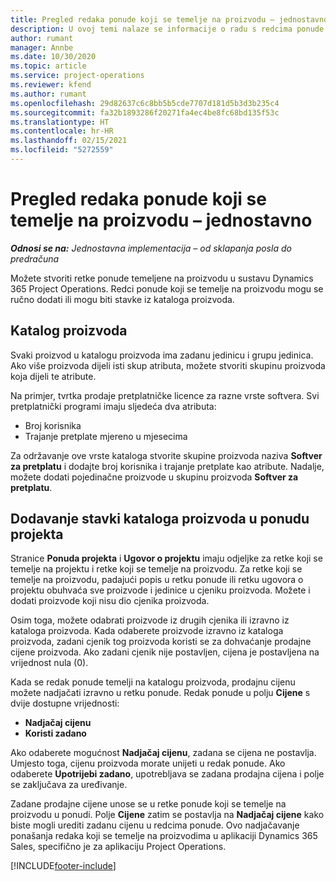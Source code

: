 ```yaml
---
title: Pregled redaka ponude koji se temelje na proizvodu – jednostavno
description: U ovoj temi nalaze se informacije o radu s redcima ponude koji se temelje na proizvodu.
author: rumant
manager: Annbe
ms.date: 10/30/2020
ms.topic: article
ms.service: project-operations
ms.reviewer: kfend
ms.author: rumant
ms.openlocfilehash: 29d82637c6c8bb5b5cde7707d181d5b3d3b235c4
ms.sourcegitcommit: fa32b1893286f20271fa4ec4be8fc68bd135f53c
ms.translationtype: HT
ms.contentlocale: hr-HR
ms.lasthandoff: 02/15/2021
ms.locfileid: "5272559"
---
```

# <a name="product-based-quote-lines-overview---lite"></a>Pregled redaka ponude koji se temelje na proizvodu – jednostavno

_**Odnosi se na:** Jednostavna implementacija – od sklapanja posla do predračuna_

Možete stvoriti retke ponude temeljene na proizvodu u sustavu Dynamics 365 Project Operations. Redci ponude koji se temelje na proizvodu mogu se ručno dodati ili mogu biti stavke iz kataloga proizvoda.

## <a name="product-catalog"></a>Katalog proizvoda

Svaki proizvod u katalogu proizvoda ima zadanu jedinicu i grupu jedinica. Ako više proizvoda dijeli isti skup atributa, možete stvoriti skupinu proizvoda koja dijeli te atribute. 

Na primjer, tvrtka prodaje pretplatničke licence za razne vrste softvera. Svi pretplatnički programi imaju sljedeća dva atributa:

- Broj korisnika
- Trajanje pretplate mjereno u mjesecima

Za održavanje ove vrste kataloga stvorite skupine proizvoda naziva **Softver za pretplatu** i dodajte broj korisnika i trajanje pretplate kao atribute. Nadalje, možete dodati pojedinačne proizvode u skupinu proizvoda **Softver za pretplatu**.

## <a name="add-product-catalog-items-to-a-project-quote"></a>Dodavanje stavki kataloga proizvoda u ponudu projekta

Stranice **Ponuda projekta** i **Ugovor o projektu** imaju odjeljke za retke koji se temelje na projektu i retke koji se temelje na proizvodu. Za retke koji se temelje na proizvodu, padajući popis u retku ponude ili retku ugovora o projektu obuhvaća sve proizvode i jedinice u cjeniku proizvoda. Možete i dodati proizvode koji nisu dio cjenika proizvoda.

Osim toga, možete odabrati proizvode iz drugih cjenika ili izravno iz kataloga proizvoda. Kada odaberete proizvode izravno iz kataloga proizvoda, zadani cjenik tog proizvoda koristi se za dohvaćanje prodajne cijene proizvoda. Ako zadani cjenik nije postavljen, cijena je postavljena na vrijednost nula (0).

Kada se redak ponude temelji na katalogu proizvoda, prodajnu cijenu možete nadjačati izravno u retku ponude. Redak ponude u polju **Cijene** s dvije dostupne vrijednosti:

- **Nadjačaj cijenu**
- **Koristi zadano**

Ako odaberete mogućnost **Nadjačaj cijenu**, zadana se cijena ne postavlja. Umjesto toga, cijenu proizvoda morate unijeti u redak ponude. Ako odaberete **Upotrijebi zadano**, upotrebljava se zadana prodajna cijena i polje se zaključava za uređivanje.

Zadane prodajne cijene unose se u retke ponude koji se temelje na proizvodu u ponudi. Polje **Cijene** zatim se postavlja na **Nadjačaj cijene** kako biste mogli urediti zadanu cijenu u redcima ponude. Ovo nadjačavanje ponašanja redaka koji se temelje na proizvodima u aplikaciji Dynamics 365 Sales, specifično je za aplikaciju Project Operations.


[!INCLUDE[footer-include](../../includes/footer-banner.md)]